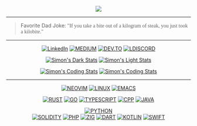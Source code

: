 <p align="center">
  <img src="https://github.com/ximon-x/Heavy/blob/main/Banner.gif" />
</p>

----

> Favorite Dad Joke: <span style="font-family:Papyrus">"If you take a bite out of a kilogram of steak, you just took a kilobite."</span>

----

<div align=center>

[![LinkedIn](https://img.shields.io/badge/linkedin-0A66C2?style=for-the-badge&logo=linkedin&logoColor=FFFFFF)](https://linkedin.com/in/ximon/)
[![MEDIUM](https://img.shields.io/badge/-Medium-000000?style=for-the-badge&logo=medium&logoColor=FFFFFF)](https://simon-ximon.medium.com/)
[![DEV.TO](https://img.shields.io/badge/-Dev.to-0A0A0A?style=for-the-badge&logo=dev.to&logoColor=FFFFFF)](https://dev.to/simon_ximon/)
[![LDISCORD](https://img.shields.io/badge/-Discord-5865F2?style=for-the-badge&logo=discord&logoColor=FFFFFF)](https://discord.com/users/841833456241868801)


  
[![Simon's Dark Stats](https://ximon-readme-stats.vercel.app/api?username=ximon-x&theme=github_dark&card_width=495&hide_title=true&show_icons=true&rank_icon=github#gh-dark-mode-only)](https://github.com/ximon-x/github-readme-stats#gh-dark-mode-only)
[![Simon's Light Stats](https://ximon-readme-stats.vercel.app/api?username=ximon-x&theme=github_light&card_width=495&hide_title=true&show_icons=true&rank_icon=github#gh-light-mode-only)](https://github.com/ximon-x/github-readme-stats#gh-light-mode-only)

[![Simon's Coding Stats](https://ximon-readme-stats.vercel.app/api/wakatime?username=ximon&langs_count=5&theme=github_dark&hide_title=true&range=last_7_days#gh-dark-mode-only)](https://github.com/ximon-x/github-readme#gh-dark-mode-only)
[![Simon's Coding Stats](https://ximon-readme-stats.vercel.app/api/wakatime?username=ximon&langs_count=5&theme=github_light&hide_title=true&range=last_7_days#gh-light-mode-only)](https://github.com/ximon-x/github-readme#gh-light-mode-only)

</div>

----

<div align=center>

[![NEOVIM](https://img.shields.io/badge/Neovim-D3D3D3?style=flat&logo=neovim&logoColor=57A143)]()
[![LINUX](https://img.shields.io/badge/Linux-D3D3D3?style=flat&logo=linux&logoColor=FCC624)]()
[![EMACS](https://img.shields.io/badge/Emacs-D3D3D3?style=flat&logo=gnuemacs&logoColor=7F5AB6)]()

</div>

<div align=center>

[![RUST](https://img.shields.io/badge/Rust-D3D3D3?style=flat&logo=rust&logoColor=000000)]()
[![GO](https://img.shields.io/badge/Go-D3D3D3?style=flat&logo=go&logoColor=00ADD8)]()
[![TYPESCRIPT](https://img.shields.io/badge/Typescript-D3D3D3?style=flat&logo=typescript&logoColor=3178C6)]()
[![CPP](https://img.shields.io/badge/C++-D3D3D3?style=flat&logo=cplusplus&logoColor=00599C)]()
[![JAVA](https://img.shields.io/badge/Java-D3D3D3?style=flat&logo=openjdk&logoColor=437291)]()

</div>

<div align=center>

[![PYTHON](https://img.shields.io/badge/Python-D3D3D3?style=flat&logo=python&logoColor=3776AB)]()  
[![SOLIDITY](https://img.shields.io/badge/Solidity-D3D3D3?style=flat&logo=solidity&logoColor=363636)]()
[![PHP](https://img.shields.io/badge/PHP-D3D3D3?style=flat&logo=php&logoColor=#777BB4)]()
[![ZIG](https://img.shields.io/badge/Zig-D3D3D3?style=flat&logo=zig&logoColor=F7A41D)]()
[![DART](https://img.shields.io/badge/Dart-D3D3D3?style=flat&logo=dart&logoColor=0175C2)]()
[![KOTLIN](https://img.shields.io/badge/Kotlin-D3D3D3?style=flat&logo=kotlin&logoColor=7F52FF)]()
[![SWIFT](https://img.shields.io/badge/Swift-D3D3D3?style=flat&logo=swift&logoColor=F05138)]()

</div>
